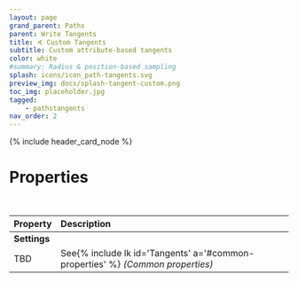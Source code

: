 ```yaml
---
layout: page
grand_parent: Paths
parent: Write Tangents
title: ∢ Custom Tangents
subtitle: Custom attribute-based tangents
color: white
#summary: Radius & position-based sampling
splash: icons/icon_path-tangents.svg
preview_img: docs/splash-tangent-custom.png
toc_img: placeholder.jpg
tagged: 
    - pathstangents
nav_order: 2
---
```


{% include header_card_node %}

# Properties
<br>

| Property       | Description          |
|:-------------|:------------------|
|**Settings**||
| TBD           | See{% include lk id='Tangents' a='#common-properties' %} *(Common properties)* |
